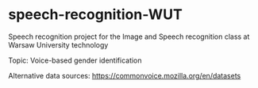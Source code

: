 # speech-recognition-WUT
Speech recognition project for the Image and Speech recognition class at Warsaw University technology


Topic: Voice-based gender identification


Alternative data sources:
https://commonvoice.mozilla.org/en/datasets